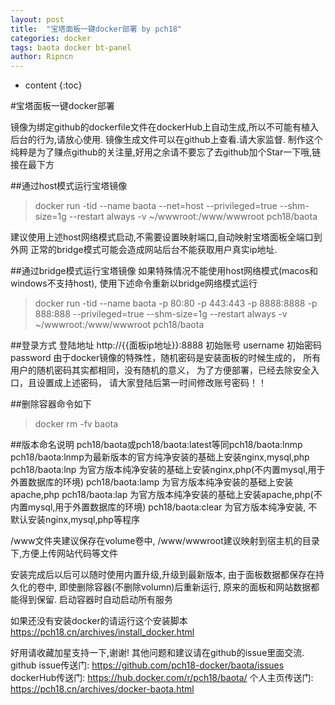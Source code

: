 ```yaml
---
layout: post
title:  "宝塔面板一键docker部署 by pch18"
categories: docker
tags: baota docker bt-panel
author: Ripncn
---
```


* content
{:toc}

#宝塔面板一键docker部署

镜像为绑定github的dockerfile文件在dockerHub上自动生成,所以不可能有植入后台的行为,请放心使用.
镜像生成文件可以在github上查看.请大家监督.
制作这个纯粹是为了赚点github的关注量,好用之余请不要忘了去github加个Star一下哦,链接在最下方

##通过host模式运行宝塔镜像
>docker run -tid --name baota --net=host --privileged=true --shm-size=1g --restart always -v ~/wwwroot:/www/wwwroot pch18/baota

建议使用上述host网络模式启动,不需要设置映射端口,自动映射宝塔面板全端口到外网
正常的bridge模式可能会造成网站后台不能获取用户真实ip地址.

##通过bridge模式运行宝塔镜像
如果特殊情况不能使用host网络模式(macos和windows不支持host), 使用下述命令重新以bridge网络模式运行

>docker run -tid --name baota -p 80:80 -p 443:443 -p 8888:8888 -p 888:888 --privileged=true --shm-size=1g --restart always -v ~/wwwroot:/www/wwwroot pch18/baota

##登录方式
登陆地址 http://{{面板ip地址}}:8888
初始账号 username
初始密码 password
由于docker镜像的特殊性，随机密码是安装面板的时候生成的，
所有用户的随机密码其实都相同，没有随机的意义，
为了方便部署，已经去除安全入口，且设置成上述密码，
请大家登陆后第一时间修改账号密码！！

##删除容器命令如下
>docker rm -fv baota

##版本命名说明
pch18/baota或pch18/baota:latest等同pch18/baota:lnmp
pch18/baota:lnmp为最新版本的官方纯净安装的基础上安装nginx,mysql,php
pch18/baota:lnp 为官方版本纯净安装的基础上安装nginx,php(不内置mysql,用于外置数据库的环境)
pch18/baota:lamp 为官方版本纯净安装的基础上安装apache,php
pch18/baota:lap 为官方版本纯净安装的基础上安装apache,php(不内置mysql,用于外置数据库的环境)
pch18/baota:clear 为官方版本纯净安装, 不默认安装nginx,mysql,php等程序

/www文件夹建议保存在volume卷中, /www/wwwroot建议映射到宿主机的目录下,方便上传网站代码等文件

安装完成后以后可以随时使用内置升级,升级到最新版本,
由于面板数据都保存在持久化的卷中, 即使删除容器(不删除volumn)后重新运行,
原来的面板和网站数据都能得到保留.
启动容器时自动启动所有服务

如果还没有安装docker的请运行这个安装脚本
https://pch18.cn/archives/install_docker.html

好用请收藏加星支持一下,谢谢! 其他问题和建议请在github的issue里面交流.
github issue传送门: https://github.com/pch18-docker/baota/issues
dockerHub传送门: https://hub.docker.com/r/pch18/baota/
个人主页传送门: https://pch18.cn/archives/docker-baota.html
